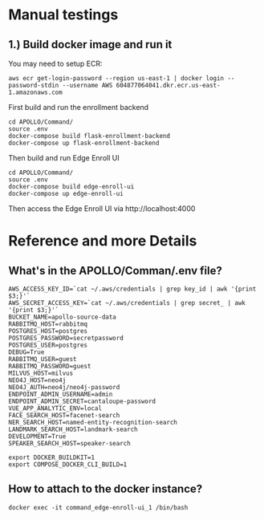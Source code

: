 # Manual testings

## 1.) Build docker image and run it

You may need to setup ECR:

```
aws ecr get-login-password --region us-east-1 | docker login --password-stdin --username AWS 604877064041.dkr.ecr.us-east-1.amazonaws.com
```

First build and run the enrollment backend

```
cd APOLLO/Command/
source .env
docker-compose build flask-enrollment-backend
docker-compose up flask-enrollment-backend
```

Then build and run Edge Enroll UI
```
cd APOLLO/Command/
source .env
docker-compose build edge-enroll-ui
docker-compose up edge-enroll-ui
```

Then access the Edge Enroll UI via
http://localhost:4000


# Reference and more Details
## What's in the APOLLO/Comman/.env file?
```
AWS_ACCESS_KEY_ID=`cat ~/.aws/credentials | grep key_id | awk '{print $3;}'`
AWS_SECRET_ACCESS_KEY=`cat ~/.aws/credentials | grep secret_ | awk '{print $3;}'`
BUCKET_NAME=apollo-source-data
RABBITMQ_HOST=rabbitmq
POSTGRES_HOST=postgres
POSTGRES_PASSWORD=secretpassword
POSTGRES_USER=postgres
DEBUG=True
RABBITMQ_USER=guest
RABBITMQ_PASSWORD=guest
MILVUS_HOST=milvus
NEO4J_HOST=neo4j
NEO4J_AUTH=neo4j/neo4j-password
ENDPOINT_ADMIN_USERNAME=admin
ENDPOINT_ADMIN_SECRET=cantaloupe-password
VUE_APP_ANALYTIC_ENV=local
FACE_SEARCH_HOST=facenet-search
NER_SEARCH_HOST=named-entity-recognition-search
LANDMARK_SEARCH_HOST=landmark-search
DEVELOPMENT=True
SPEAKER_SEARCH_HOST=speaker-search

export DOCKER_BUILDKIT=1
export COMPOSE_DOCKER_CLI_BUILD=1 
```

## How to attach to the docker instance?
```
docker exec -it command_edge-enroll-ui_1 /bin/bash
```
